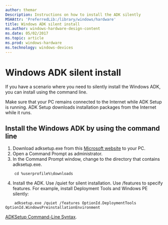 ```yaml
---
author: themar
Description: Instructions on how to install the ADK silently
MSHAttr: 'PreferredLib:/library/windows/hardware'
title: Windows ADK silent install
ms.author: windows-hardware-design-content
ms.date: 05/02/2017
ms.topic: article
ms.prod: windows-hardware
ms.technology: windows-devices
---
```


# Windows ADK silent install

If you have a scenario where you need to silently install the Windows ADK, you can install using the command line.

Make sure that your PC remains connected to the Internet while ADK Setup is running. ADK Setup downloads installation packages from the Internet while it runs. 

## Install the Windows ADK by using the command line
1. Download adksetup.exe from this [Microsoft website](https://developer.microsoft.com/en-us/windows/hardware/windows-assessment-deployment-kit) to your PC.
2. Open a Command Prompt as administrator.
3. In the Command Prompt window, change to the directory that contains adksetup.exe.

        
```
    cd %userprofile%\downloads
```

4. Install the ADK. Use /quiet for silent installation. Use /features to specify features. For example, install Deployment Tools and Windows PE silently:


```
    adksetup.exe /quiet /features OptionId.DeploymentTools OptionId.WindowsPreinstallationEnvironment
```

[ADKSetup Command-Line Syntax](https://technet.microsoft.com/en-us/library/dn621910.aspx).